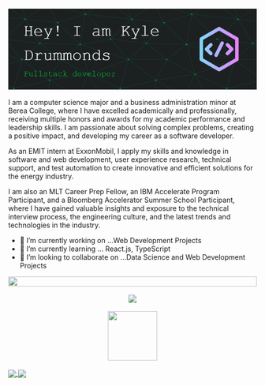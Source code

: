 ![I am a senior at Berea College](https://github.com/drummondsk/drummondsk/blob/main/github-header-image.png)

I am a computer science major and a business administration minor at Berea College, where I have excelled academically and professionally, receiving multiple honors and awards for my academic performance and leadership skills. I am passionate about solving complex problems, creating a positive impact, and developing my career as a software developer.

As an EMIT intern at ExxonMobil, I apply my skills and knowledge in software and web development, user experience research, technical support, and test automation to create innovative and efficient solutions for the energy industry. 

I am also an MLT Career Prep Fellow, an IBM Accelerate Program Participant, and a Bloomberg Accelerator Summer School Participant, where I have gained valuable insights and exposure to the technical interview process, the engineering culture, and the latest trends and technologies in the industry. 

- 🔭 I’m currently working on ...Web Development Projects 
- 🌱 I’m currently learning ... React.js, TypeScript
- 👯 I’m looking to collaborate on ...Data Science and Web Development Projects


<img src="https://i.imgur.com/dBaSKWF.gif" height="20" width="100%">

<!--📊💬STATTITLE / 🌐WEBSITE: https://textanim.com/ -->
<p align="center">
<img src="https://i.imgur.com/YCw47Dm.gif">

<!--🖼️OCTOCAT-->
<p align="center">
<img src="https://media.giphy.com/media/IP7sarl7C5lSFCw9rG/giphy.gif"  width="100px" height="100px"></p>

<a href="https://github.com/anuraghazra/github-readme-stats">
  <img height=180 align="center" src="https://github-readme-stats.vercel.app/api?username=drummondsk&show_icons=true&theme=radical" />
</a>
<a href="https://github.com/anuraghazra/convoychat">
  <img height=180 align="center" src="https://github-readme-stats.vercel.app/api/top-langs?username=drummondsk&layout=compact&langs_count=8&card_width=320" />
</a>


